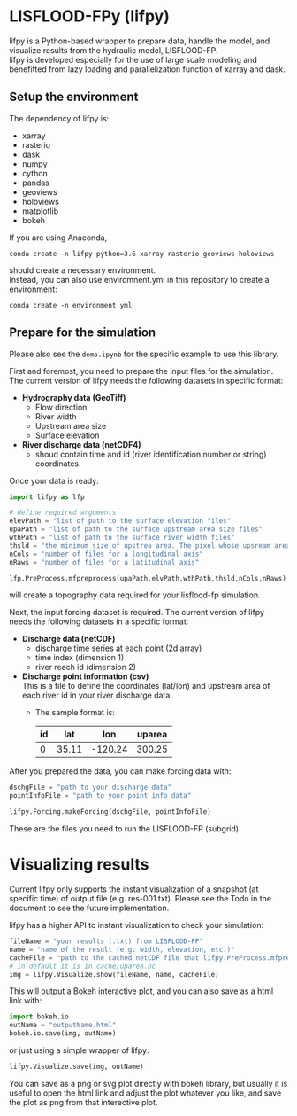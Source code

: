# LISFLOOD-FPy (lifpy)  
lifpy is a Python-based wrapper to prepare data, handle the model, and visualize results from the hydraulic model, LISFLOOD-FP.  
lifpy is developed especially for the use of large scale modeling and benefitted from lazy loading and parallelization function of xarray and dask.  
## Setup the environment  
The dependency of lifpy is:  
- xarray  
- rasterio
- dask  
- numpy
- cython  
- pandas  
- geoviews  
- holoviews  
- matplotlib  
- bokeh  
  
If you are using Anaconda,  

```conda create -n lifpy python=3.6 xarray rasterio geoviews holoviews```  

should create a necessary environment.  
Instead, you can also use enviromnent.yml in this repository to create a environment:  

```conda create -n environment.yml```  

## Prepare for the simulation  
Please also see the ```demo.ipynb``` for the specific example to use this library.  
  
First and foremost, you need to prepare the input files for the simulation. The current version of lifpy needs the following datasets in specific format:
- __Hydrography data (GeoTiff)__
  * Flow direction  
  * River width  
  * Upstream area size  
  * Surface elevation  
- __River discharge data (netCDF4)__
  * shoud contain time and id (river identification number or string) coordinates.  
  
Once your data is ready:
```python
import lifpy as lfp  

# define required arguments  
elevPath = "list of path to the surface elevation files"  
upaPath = "list of path to the surface upstream area size files"  
wthPath = "list of path to the surface river width files"  
thsld = "the minimum size of upstrea area. The pixel whose upsream area size is above this number will be considered as rivers"  
nCols = "number of files for a longitudinal axis"  
nRaws = "number of files for a latitudinal axis"  

lfp.PreProcess.mfpreprocess(upaPath,elvPath,wthPath,thsld,nCols,nRaws)  
```
will create a topography data required for your lisflood-fp simulation.  
  
Next, the input forcing dataset is required. The current version of lifpy needs the following datasets in a specific format:  
- __Discharge data (netCDF)__  
  * discharge time series at each point (2d array)
  * time index (dimension 1)
  * river reach id (dimension 2)
- __Discharge point information (csv)__  
This is a file to define the coordinates (lat/lon) and upstream area of each river id in your river discharge data.  
  * The sample format is:  
  
    |id|lat|lon|uparea|
    |---|---|---|---|  
    |0|35.11|-120.24|300.25|
  
After you prepared the data, you can make forcing data with:
```python
dschgFile = "path to your discharge data"
pointInfoFile = "path to your point info data"

lifpy.Forcing.makeForcing(dschgFile, pointInfoFile)
```
These are the files you need to run the LISFLOOD-FP (subgrid).  
  
# Visualizing results  
Current lifpy only supports the instant visualization of a snapshot (at specific time) of output file (e.g. res-001.txt). Please see the Todo in the document to see the future implementation.  
  
lifpy has a higher API to instant visualization to check your simulation:
```python
fileName = "your results (.txt) from LISFLOOD-FP"
name = "name of the result (e.g. width, elevation, etc.)"
cacheFile = "path to the cached netCDF file that lifpy.PreProcess.mfpreprocess generates."
# in default it is in cache/uparea.nc
img = lifpy.Visualize.show(fileName, name, cacheFile)
```
This will output a Bokeh interactive plot, and you can also save as a html link with:
```python
import bokeh.io
outName = "outputName.html"
bokeh.io.save(img, outName)
```
or just using a simple wrapper of lifpy:
```python
lifpy.Visualize.save(img, outName)
```
You can save as a png or svg plot directly with bokeh library, but usually it is useful to open the html link and adjust the plot whatever you like, and save the plot as png from that interective plot.  
